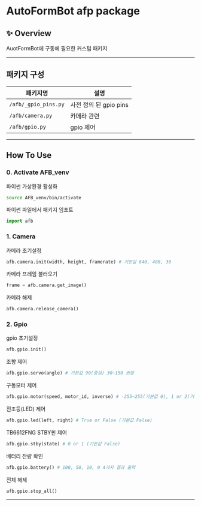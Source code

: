 # AutoFormBot afp package

## ✨ Overview

AuotFormBot에 구동에 필요한 커스텀 패키지

---

## 패키지 구성

| 패키지명 | 설명 |
|--------|---------|
| `/afb/_gpio_pins.py` | 사전 정의 된 gpio pins |
| `/afb/camera.py` | 카메라 관련 |
| `/afb/gpio.py` | gpio 제어  |

---

## How To Use

### 0. Activate AFB_venv

파이썬 가상환경 활성화  

```bash
source AFB_venv/bin/activate
```
파이썬 파일에서 패키지 임포트  

```python
import afb
```

### 1. Camera

카메라 초기설정  

```python
afb.camera.init(width, height, framerate) # 기본값 640, 480, 30
```

카메라 프레임 불러오기  

```python
frame = afb.camera.get_image()
```

카메라 해제  

```python
afb.camera.release_camera()
```

### 2. Gpio

gpio 초기설정  

```python
afb.gpio.init()
```

조향 제어

```python
afb.gpio.servo(angle) # 기본값 90(중심) 30~150 권장
```

구동모터 제어

```python
afb.gpio.motor(speed, motor_id, inverse) # -255~255(기본값 0), 1 or 2(기본값 1채널), 1 or -1(기본값 1, 역방향 구동시 -1)
```

전조등(LED) 제어

```python
afb.gpio.led(left, right) # True or False (기본값 False)
```

TB6612FNG STBY핀 제어

```python
afb.gpio.stby(state) # 0 or 1 (기본값 False)
```

배터리 잔량 확인

```python
afb.gpio.battery() # 100, 50, 10, 0 4가지 결과 출력
```

전체 해제

```python
afb.gpio.stop_all()
```
---